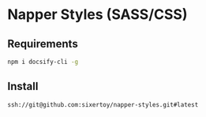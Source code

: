 # Napper Styles (SASS/CSS)

## Requirements

```bash
npm i docsify-cli -g
```

## Install

```bash
ssh://git@github.com:sixertoy/napper-styles.git#latest
```
